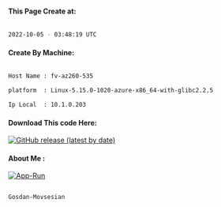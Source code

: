 
   
#### This Page Create at:

```bash

2022-10-05 - 03:48:19 UTC

```

#### Create By Machine:

```bash

Host Name : fv-az260-535

platform  : Linux-5.15.0-1020-azure-x86_64-with-glibc2.2.5

Ip Local  : 10.1.0.203

```
#### Download This code Here:

[![GitHub release (latest by date)](https://img.shields.io/github/v/release/Gosdan-Movsesian/Gosdan?style=for-the-badge&label=Download)](https://github.com/Gosdan-Movsesian/Gosdan/releases) 

</p> 

#### About Me :

[![App-Run](https://github.com/Gosdan-Movsesian/Gosdan/actions/workflows/App-Run.yml/badge.svg)](https://github.com/Gosdan-Movsesian/Gosdan/actions/workflows/App-Run.yml)

```bash

Gosdan-Movsesian

```


